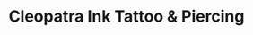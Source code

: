 ---
title: "Cleopatra Ink Tattoo & Piercing"
url: /wiesbaden/cleopatra-ink-tattoo-und-piercing/
shop: Tattoo
---